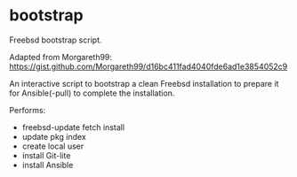 # bootstrap
Freebsd bootstrap script.

Adapted from Morgareth99:
https://gist.github.com/Morgareth99/d16bc411fad4040fde6ad1e3854052c9

An interactive script to bootstrap a clean Freebsd installation
to prepare it for Ansible(-pull) to complete the installation.

Performs:
  - freebsd-update fetch install
  - update pkg index
  - create local user
  - install Git-lite
  - install Ansible

